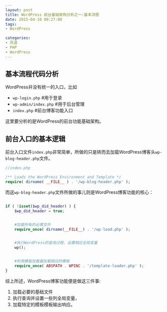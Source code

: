 ```yaml
---
layout: post
title: WordPress 前台基础架构分析之一:基本流程 
date: 2015-04-10 09:27:08
tags:
- WordPress

categories:
- 风语
- PHP
- WordPress
---
```



## 基本流程代码分析

WordPress并没有统一的入口，比如

* `wp-login.php`    #用于登录
* `wp-admin/index.php`    #用于后台管理
* `index.php`    #前台博客功能入口

这里要分析的是WordPress的前台功能基础架构。


## 前台入口的基本逻辑


前台入口文件`index.php`非常简单，所做的只是转而去加载WordPress博客头`wp-blog-header.php`文件。

```PHP
//index.php

/** Loads the WordPress Environment and Template */
require( dirname( __FILE__ ) . '/wp-blog-header.php' );
```

而这`wp-blog-header.php`文件所做的事儿则是WordPress博客功能的核心：

```PHP

if ( !isset($wp_did_header) ) {
	$wp_did_header = true;


	#加载所有的必需文件
	require_once( dirname(__FILE__) . '/wp-load.php' );


	#执行WordPress的查询过程，设置相应全局变量
	wp();


	#利用模板加载器加载相应的模板
	require_once( ABSPATH . WPINC . '/template-loader.php' );
}
```

综上所述，WordPress博客功能便是做这三件事:

1. 加载必要的基础文件
2. 执行查询并设置一些列全局变量，
3. 加载特定的模板模板输出响应。


